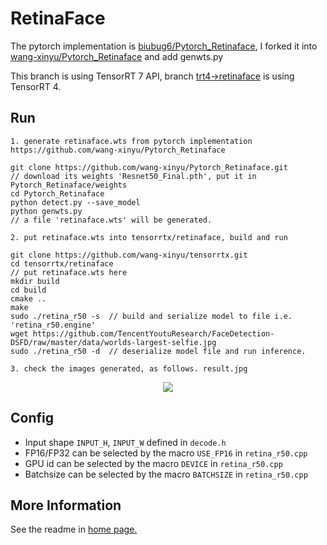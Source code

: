 # RetinaFace

 The pytorch implementation is [biubug6/Pytorch_Retinaface](https://github.com/biubug6/Pytorch_Retinaface), I forked it into 
[wang-xinyu/Pytorch_Retinaface](https://github.com/biubug6/Pytorch_Retinaface) and add genwts.py

This branch is using TensorRT 7 API, branch [trt4->retinaface](https://github.com/wang-xinyu/tensorrtx/tree/trt4/retinaface) is using TensorRT 4.

## Run

```
1. generate retinaface.wts from pytorch implementation https://github.com/wang-xinyu/Pytorch_Retinaface

git clone https://github.com/wang-xinyu/Pytorch_Retinaface.git
// download its weights 'Resnet50_Final.pth', put it in Pytorch_Retinaface/weights
cd Pytorch_Retinaface
python detect.py --save_model
python genwts.py
// a file 'retinaface.wts' will be generated.

2. put retinaface.wts into tensorrtx/retinaface, build and run

git clone https://github.com/wang-xinyu/tensorrtx.git
cd tensorrtx/retinaface
// put retinaface.wts here
mkdir build
cd build
cmake ..
make
sudo ./retina_r50 -s  // build and serialize model to file i.e. 'retina_r50.engine'
wget https://github.com/TencentYoutuResearch/FaceDetection-DSFD/raw/master/data/worlds-largest-selfie.jpg
sudo ./retina_r50 -d  // deserialize model file and run inference.

3. check the images generated, as follows. result.jpg
```

<p align="center">
<img src="https://user-images.githubusercontent.com/15235574/78901890-9077fb80-7aab-11ea-94f1-237f51fcc347.jpg">
</p>

## Config

- Input shape `INPUT_H`, `INPUT_W` defined in `decode.h`
- FP16/FP32 can be selected by the macro `USE_FP16` in `retina_r50.cpp`
- GPU id can be selected by the macro `DEVICE` in `retina_r50.cpp`
- Batchsize can be selected by the macro `BATCHSIZE` in `retina_r50.cpp`

## More Information

See the readme in [home page.](https://github.com/wang-xinyu/tensorrtx)

